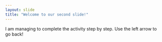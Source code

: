 ```yaml
---
layout: slide
title: "Welcome to our second slide!"
---
```

I am managing to complete the activity step by step.
Use the left arrow to go back!
